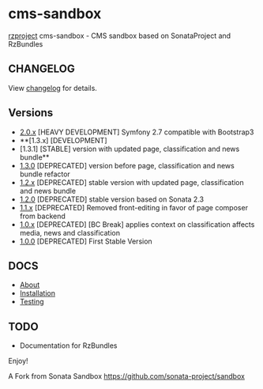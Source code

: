 cms-sandbox
===========

[rzproject](http://rzproject.github.io) cms-sandbox - CMS sandbox based on SonataProject and RzBundles

CHANGELOG
---------

View [changelog](https://github.com/rzproject/cms-sandbox/blob/1.3/CHANGELOG-1.3.md) for details.


Versions
--------

* [2.0.x](https://github.com/rzproject/cms-sandbox/tree/2.0)   [HEAVY DEVELOPMENT] Symfony 2.7 compatible with Bootstrap3  
* **[1.3.x] [DEVELOPMENT]
* [1.3.1] [STABLE] version with updated page, classification and news bundle**
* [1.3.0](https://github.com/rzproject/cms-sandbox/tree/1.3.0)   [DEPRECATED] version before page, classification and news bundle refactor
* [1.2.x](https://github.com/rzproject/cms-sandbox/tree/1.2)   [DEPRECATED] stable version with updated page, classification and news bundle
* [1.2.0](https://github.com/rzproject/cms-sandbox/tree/1.2.0)   [DEPRECATED] stable version based on Sonata 2.3
* [1.1.x](https://github.com/rzproject/cms-sandbox/tree/1.1)   [DEPRECATED] Removed front-editing in favor of page composer from backend
* [1.0.x](https://github.com/rzproject/cms-sandbox/tree/1.0.0)   [DEPRECATED] [BC Break] applies context on classification affects media, news and classification
* [1.0.0](https://github.com/rzproject/cms-sandbox/tree/1.0)   [DEPRECATED] First Stable Version

DOCS
----

* [About](https://github.com/rzproject/cms-sandbox/blob/1.3/app/Resources/docs/about.md)
* [Installation](https://github.com/rzproject/cms-sandbox/blob/1.3/app/Resources/docs/installation.md)
* [Testing](https://github.com/rzproject/cms-sandbox/blob/1.3/app/Resources/docs/testing.md)


TODO
----
* Documentation for RzBundles

Enjoy!

A Fork from Sonata Sandbox https://github.com/sonata-project/sandbox
